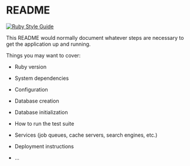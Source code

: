 # README
[![Ruby Style Guide](https://img.shields.io/badge/code_style-rubocop-brightgreen.svg)](https://github.com/rubocop/rubocop)


This README would normally document whatever steps are necessary to get the
application up and running.

Things you may want to cover:

* Ruby version

* System dependencies

* Configuration

* Database creation

* Database initialization

* How to run the test suite

* Services (job queues, cache servers, search engines, etc.)

* Deployment instructions

* ...
